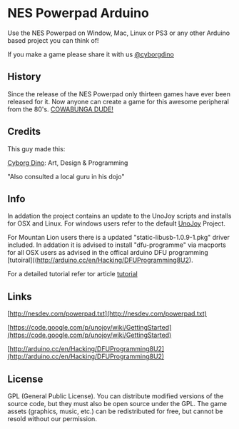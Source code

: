 
# NES Powerpad Arduino

Use the NES Powerpad on Window, Mac, Linux or PS3 or any other Arduino based project you can think of!

If you make a game please share it with us [@cyborgdino](https://twitter.com/cyborgdino/)

## History

Since the release of the NES Powerpad only thirteen games have ever been released for it. Now anyone can create a game for this awesome peripheral from the 80's. [COWABUNGA DUDE!](http://youtu.be/nNa2Fr6CA0E)

## Credits

This guy made this:

[Cyborg Dino](http://www.cyborgdino.com/): Art, Design & Programming

"Also consulted a local guru in his dojo"


## Info

In addation the project contains an update to the UnoJoy scripts and installs for OSX and Linux. For windows users refer to the default [UnoJoy](https://code.google.com/p/unojoy/) Project.

For Mountan Lion users there is a updated "static-libusb-1.0.9-1.pkg" driver included. In addation it is advised to install "dfu-programme" via macports for all OSX users as advised in the offical arduino DFU programming [tutoiral]((http://arduino.cc/en/Hacking/DFUProgramming8U2). 

For a detailed tutorial refer tor article [tutorial](tutorial.com)

## Links

[http://nesdev.com/powerpad.txt](http://nesdev.com/powerpad.txt)

[https://code.google.com/p/unojoy/wiki/GettingStarted](https://code.google.com/p/unojoy/wiki/GettingStarted)

[http://arduino.cc/en/Hacking/DFUProgramming8U2](http://arduino.cc/en/Hacking/DFUProgramming8U2)


## License

GPL (General Public License). You can distribute modified versions of the source code, but they must also be open source under the GPL. The game assets (graphics, music, etc.) can be redistributed for free, but cannot be resold without our permission.